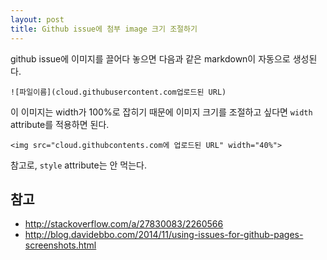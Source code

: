 ```yaml
---
layout: post
title: Github issue에 첨부 image 크기 조절하기
---
```


github issue에 이미지를 끌어다 놓으면 다음과 같은 markdown이 자동으로 생성된다.

```
![파일이름](cloud.githubusercontent.com업로드된 URL)
```

이 이미지는 width가 100%로 잡히기 때문에 이미지 크기를 조절하고 싶다면 `width` attribute를 적용하면 된다.

```
<img src="cloud.githubcontents.com에 업로드된 URL" width="40%">
```

참고로, `style` attribute는 안 먹는다.


## 참고
- http://stackoverflow.com/a/27830083/2260566
- http://blog.davidebbo.com/2014/11/using-issues-for-github-pages-screenshots.html
